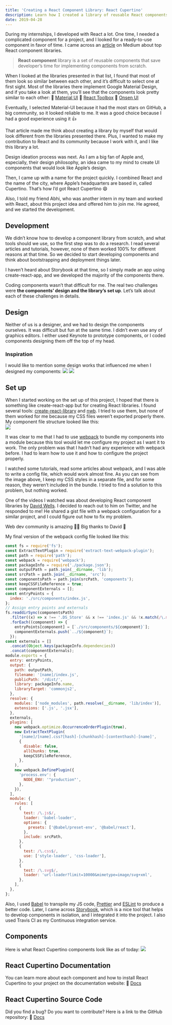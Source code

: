 ```yaml
---
title: 'Creating a React Component Library: React Cupertino'
description: Learn how I created a library of reusable React components.
date: 2019-04-28
---
```


During my internships, I developed with React a lot. One time, I needed a complicated component for a project, and I looked for a ready-to-use component in favor of time. I came across an <a href="https://blog.bitsrc.io/11-react-component-libraries-you-should-know-178eb1dd6aa4" target="_blank" rel="noopener noreferrer">article</a> on Medium about top React component libraries.

> **React component** library is a set of reusable components that save developer’s time for implementing components from scratch.

When I looked at the libraries presented in that list, I found that most of them look so similar between each other, and it’s difficult to select one at first sight. Most of the libraries there implement Google Material Design, and if you take a look at them, you’ll see that the components look pretty similar to each other:
🔗 <a href="https://material-ui.com/" target="_blank" rel="noopener noreferrer">Material UI</a>
🔗 <a href="http://react-toolbox.io/#/" target="_blank" rel="noopener noreferrer">React Toolbox</a>
🔗 <a href="https://onsen.io/react/" target="_blank" rel="noopener noreferrer">Onsen UI</a>

Eventually, I selected Material-UI because it had the most stars on GitHub, a big community, so it looked reliable to me. It was a good choice because I had a good experience using it 👍

That article made me think about creating a library by myself that would look different from the libraries presented there. Plus, I wanted to make my contribution to React and its community because I work with it, and I like this library a lot.

Design ideation process was next. As I am a big fan of Apple and, especially, their design philosophy, an idea came to my mind to create UI components that would look like Apple’s design.

Then, I came up with a name for the project quickly. I combined React and the name of the city, where Apple’s headquarters are based in, called Cupertino. That’s how I’d got React Cupertino 😄

Also, I told my friend Abhi, who was another intern in my team and worked with React, about this project idea and offered him to join me. He agreed, and we started the development.

## Development

We didn’t know how to develop a component library from scratch, and what tools should we use, so the first step was to do a research. I read several articles and tutorials, however, none of them worked 100% for different reasons at that time. So we decided to start developing components and think about bootstrapping and deployment things later.

I haven’t heard about Storybook at that time, so I simply made an app using create-react-app, and we developed the majority of the components there.

Coding components wasn’t that difficult for me. The real two challenges were **the components’ design and the library’s set up**. Let’s talk about each of these challenges in details.

## Design

Neither of us is a designer, and we had to design the components ourselves. It was difficult but fun at the same time. I didn’t even use any of graphics editors. I either used Keynote to prototype components, or I coded components designing them off the top of my head.

### Inspiration

I would like to mention some design works that influenced me when I designed my components:
<img src="https://i.imgur.com/odxp9ok.png" />
<img src="https://i.imgur.com/VSmM3Wm.png" />

## Set up

When I started working on the set up of this project, I hoped that there is something like create-react-app but for creating React libraries. I found several tools: <a href="https://github.com/transitive-bullshit/create-react-library#readme" target="_blank" rel="noopener noreferrer">create-react-library</a> and <a href="https://github.com/insin/nwb" target="_blank" rel="noopener noreferrer">nwb</a>. I tried to use them, but none of them worked for me because my CSS files weren’t exported properly there. My component file structure looked like this:<br />
<img src="https://i.imgur.com/h4O1jbP.jpg" />

It was clear to me that I had to use <a href="https://webpack.js.org/" target="_blank" rel="noopener noreferrer">webpack</a> to bundle my components into a module because this tool would let me configure my project as I want it to work. The only problem was that I hadn’t had any experience with webpack before. I had to learn how to use it and how to configure the project properly.

I watched some tutorials, read some articles about webpack, and I was able to write a config file, which would work almost fine. As you can see from the image above, I keep my CSS styles in a separate file, and for some reason, they weren’t included in the bundle. I tried to find a solution to this problem, but nothing worked.

One of the videos I watched was about developing React component libraries by <a href="https://twitter.com/DavidWells"  target="_blank" rel="noopener noreferrer">David Wells</a>. I decided to reach out to him on Twitter, and he responded to me! He shared a gist file with a webpack configuration for a similar project, and I could figure out how to fix my problem.

Web dev community is amazing 🤩👏 Big thanks to David 🙌

My final version of the webpack config file looked like this:

```javascript
const fs = require('fs');
const ExtractTextPlugin = require('extract-text-webpack-plugin');
const path = require('path');
const webpack = require('webpack');
const packageInfo = require('./package.json');
const outputPath = path.join(__dirname, 'lib');
const srcPath = path.join(__dirname, 'src');
const componentsPath = path.join(srcPath, 'components');
const keepCSSFileReference = true;
const componentExternals = [];
const entryPoints = {
  index: './src/components/index.js',
};
// Assign entry points and externals
fs.readdirSync(componentsPath)
  .filter((x) => x !== '.DS_Store' && x !== 'index.js' && !x.match(/\.md/))
  .forEach((component) => {
    entryPoints[component] = [`./src/components/${component}`];
    componentExternals.push(`../${component}`);
  });
const externals = []
  .concat(Object.keys(packageInfo.dependencies))
  .concat(componentExternals);
module.exports = {
  entry: entryPoints,
  output: {
    path: outputPath,
    filename: '[name]/index.js',
    publicPath: '/dist/',
    library: packageInfo.name,
    libraryTarget: 'commonjs2',
  },
  resolve: {
    modules: ['node_modules', path.resolve(__dirname, 'lib/index')],
    extensions: ['.js', '.jsx'],
  },
  externals,
  plugins: [
    new webpack.optimize.OccurrenceOrderPlugin(true),
    new ExtractTextPlugin(
      '[name]/[name].css?[hash]-[chunkhash]-[contenthash]-[name]',
      {
        disable: false,
        allChunks: true,
        keepCSSFileReference,
      },
    ),
    new webpack.DefinePlugin({
      'process.env': {
        NODE_ENV: '"production"',
      },
    }),
  ],
  module: {
    rules: [
      {
        test: /\.js$/,
        loader: 'babel-loader',
        options: {
          presets: ['@babel/preset-env', '@babel/react'],
        },
        include: srcPath,
      },
      {
        test: /\.css$/,
        use: ['style-loader', 'css-loader'],
      },
      {
        test: /\.svg$/,
        loader: 'url-loader?limit=10000&mimetype=image/svg+xml',
      },
    ],
  },
};
```

Also, I used <a href="https://babeljs.io/" target="_blank" rel="noopener noreferrer">Babel</a> to transpile my JS code, <a href="https://prettier.io/" target="_blank" rel="noopener noreferrer">Prettier</a> and <a href="https://eslint.org/" target="_blank" rel="noopener noreferrer">ESLint</a> to produce a better code. Later, I came across <a href="https://storybook.js.org/" target="_blank" rel="noopener noreferrer">Storybook</a>, which is a nice tool that helps to develop components in isolation, and I integrated it into the project. I also used Travis CI as my Continuous integration service.

## Components

Here is what React Cupertino components look like as of today:
<img src="https://i.imgur.com/LYjAgxb.png" />

## React Cupertino Documentation

You can learn more about each component and how to install React Cupertino to your project on the documentation website:
🔗 <a href="https://react-cupertino.github.io/" target="_blank" rel="noopener noreferrer">Docs</a>

## React Cupertino Source Code

Did you find a bug? Do you want to contribute? Here is a link to the GitHub repository:
🔗 <a href="https://github.com/react-cupertino/react-cupertino" target="_blank" rel="noopener noreferrer">Docs</a>
